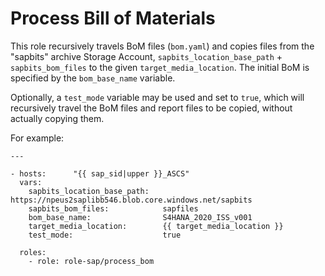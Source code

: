 # Process Bill of Materials

This role recursively travels BoM files (`bom.yaml`) and copies files from the "sapbits" archive Storage Account, `sapbits_location_base_path` + `sapbits_bom_files` to the given `target_media_location`. The initial BoM is specified by the `bom_base_name` variable.

Optionally, a `test_mode` variable may be used and set to `true`, which will recursively travel the BoM files and report files to be copied, without actually copying them.

For example:

```text
---

- hosts:      "{{ sap_sid|upper }}_ASCS"
  vars:
    sapbits_location_base_path:   https://npeus2saplibb546.blob.core.windows.net/sapbits
    sapbits_bom_files:            sapfiles
    bom_base_name:                S4HANA_2020_ISS_v001
    target_media_location:        {{ target_media_location }}
    test_mode:                    true

  roles:
    - role: role-sap/process_bom
```
